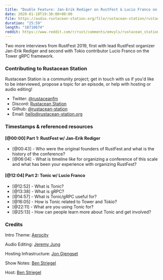 ```yaml
---
title: "Double Feature: Jan-Erik Rediger on RustFest & Lucio Franco on the Tonic gRPC framework"
date: 2020-01-10T19:30:00+00:00
file: https://audio.rustacean-station.org/file/rustacean-station/rustacean-station-e009-rustfest-jan-erik-rediger.mp3
duration: "25:59"
length: "18710674"
reddit: https://www.reddit.com/r/rust/comments/emvyls/rustacean_station_podcast_double_feature_janerik/
---
```


Two more interviews from RustFest 2019, first with lead RustFest organizer Jan-Erik Rediger and second with Tokio contributor Lucio Franco on the Tower gRPC framework.

<!--
The episode introduction goes here.
The first paragraph should ideally be short, and is used in various
places as a "short description" for the episode. Any subsequent
paragraphs show up as "expanded description".
-->

### Contributing to Rustacean Station

<!-- You can probably leave this as-is -->

Rustacean Station is a community project; get in touch with us if you'd like to be interviewed, propose a topic for an episode, or help with hosting or audio editing!

 - Twitter: [@rustaceanfm](https://twitter.com/rustaceanfm)
 - Discord: [Rustacean Station](https://discord.gg/cHc3Gyc)
 - Github: [@rustacean-station](https://github.com/rustacean-station/)
 - Email: [hello@rustacean-station.org](mailto:hello@rustacean-station.org)

### Timestamps & referenced resources

#### [@00:00] Part 1: RustFest w/ Jan-Erik Rediger

- [@00:43] - Who were the original founders of RustFest and what is the history of the conference?
- [@06:04] - What is timeline like for organizing a conference of this scale and what has been your experience with organizing RustFest?

#### [@12:04] Part 2: Tonic w/ Lucio Franco

- [@12:52] - What is Tonic?
- [@13:38] - What is gRPC?
- [@14:57] - What is Tonic/gRPC useful for?
- [@16:05] - How is Tonic related to Tower and Tokio?
- [@22:11] - What are you using Tonic for?
- [@25:13] - How can people learn more about Tonic and get involved?

<!--
In this section, leave timestamped notes of the form:

 - [@HH:MM:SS] - Topic at first timestamp
 - [@HH:MM:SS] - Topic at second timestamp
     - A link to additional material discussed during the preceding topic

-->

### Credits

Intro Theme: [Aerocity](https://twitter.com/AerocityMusic)

Audio Editing: [Jeremy Jung](https://twitter.com/jertype)

Hosting Infrastructure: [Jon Gjengset](https://twitter.com/jonhoo/)

Show Notes: [Ben Striegel](https://twitter.com/bstrie/)

Host: [Ben Striegel](https://twitter.com/bstrie/)
